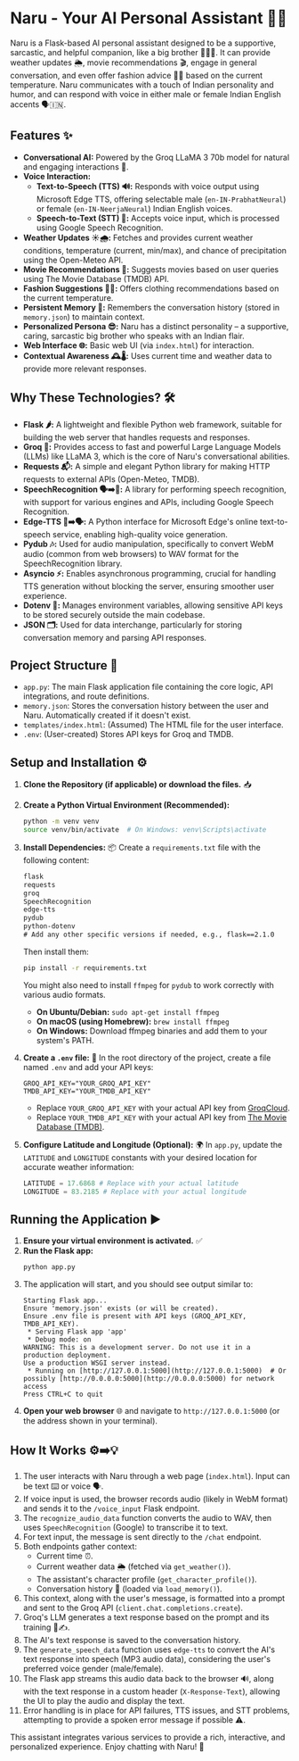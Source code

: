 # Naru - Your AI Personal Assistant 🤖💬

Naru is a Flask-based AI personal assistant designed to be a supportive, sarcastic, and helpful companion, like a big brother 👨‍👧‍👦. It can provide weather updates 🌦️, movie recommendations 🎬, engage in general conversation, and even offer fashion advice 👕👖 based on the current temperature. Naru communicates with a touch of Indian personality and humor, and can respond with voice in either male or female Indian English accents 🗣️🇮🇳.

## Features ✨

* **Conversational AI:** Powered by the Groq LLaMA 3 70b model for natural and engaging interactions 🧠.
* **Voice Interaction:**
    * **Text-to-Speech (TTS) 🔊:** Responds with voice output using Microsoft Edge TTS, offering selectable male (`en-IN-PrabhatNeural`) or female (`en-IN-NeerjaNeural`) Indian English voices.
    * **Speech-to-Text (STT) 🎤:** Accepts voice input, which is processed using Google Speech Recognition.
* **Weather Updates ☀️🌧️:** Fetches and provides current weather conditions, temperature (current, min/max), and chance of precipitation using the Open-Meteo API.
* **Movie Recommendations 🍿:** Suggests movies based on user queries using The Movie Database (TMDB) API.
* **Fashion Suggestions 👔👗:** Offers clothing recommendations based on the current temperature.
* **Persistent Memory 💾:** Remembers the conversation history (stored in `memory.json`) to maintain context.
* **Personalized Persona 😎:** Naru has a distinct personality – a supportive, caring, sarcastic big brother who speaks with an Indian flair.
* **Web Interface 🌐:** Basic web UI (via `index.html`) for interaction.
* **Contextual Awareness 🕰️🌡️:** Uses current time and weather data to provide more relevant responses.

## Why These Technologies? 🛠️

* **Flask 🌶️:** A lightweight and flexible Python web framework, suitable for building the web server that handles requests and responses.
* **Groq 🚀:** Provides access to fast and powerful Large Language Models (LLMs) like LLaMA 3, which is the core of Naru's conversational abilities.
* **Requests 📬:** A simple and elegant Python library for making HTTP requests to external APIs (Open-Meteo, TMDB).
* **SpeechRecognition 🗣️➡️📄:** A library for performing speech recognition, with support for various engines and APIs, including Google Speech Recognition.
* **Edge-TTS 📄➡️🗣️:** A Python interface for Microsoft Edge's online text-to-speech service, enabling high-quality voice generation.
* **Pydub 🎶:** Used for audio manipulation, specifically to convert WebM audio (common from web browsers) to WAV format for the SpeechRecognition library.
* **Asyncio ⚡:** Enables asynchronous programming, crucial for handling TTS generation without blocking the server, ensuring smoother user experience.
* **Dotenv 🔑:** Manages environment variables, allowing sensitive API keys to be stored securely outside the main codebase.
* **JSON 🗂️:** Used for data interchange, particularly for storing conversation memory and parsing API responses.

## Project Structure 📂

* `app.py`: The main Flask application file containing the core logic, API integrations, and route definitions.
* `memory.json`: Stores the conversation history between the user and Naru. Automatically created if it doesn't exist.
* `templates/index.html`: (Assumed) The HTML file for the user interface.
* `.env`: (User-created) Stores API keys for Groq and TMDB.

## Setup and Installation ⚙️

1.  **Clone the Repository (if applicable) or download the files.** 📥

2.  **Create a Python Virtual Environment (Recommended):**
    ```bash
    python -m venv venv
    source venv/bin/activate  # On Windows: venv\Scripts\activate
    ```

3.  **Install Dependencies:** 📦
    Create a `requirements.txt` file with the following content:
    ```txt
    flask
    requests
    groq
    SpeechRecognition
    edge-tts
    pydub
    python-dotenv
    # Add any other specific versions if needed, e.g., flask==2.1.0
    ```
    Then install them:
    ```bash
    pip install -r requirements.txt
    ```
    You might also need to install `ffmpeg` for `pydub` to work correctly with various audio formats.
    * **On Ubuntu/Debian:** `sudo apt-get install ffmpeg`
    * **On macOS (using Homebrew):** `brew install ffmpeg`
    * **On Windows:** Download ffmpeg binaries and add them to your system's PATH.

4.  **Create a `.env` file:** 📝
    In the root directory of the project, create a file named `.env` and add your API keys:
    ```env
    GROQ_API_KEY="YOUR_GROQ_API_KEY"
    TMDB_API_KEY="YOUR_TMDB_API_KEY"
    ```
    * Replace `YOUR_GROQ_API_KEY` with your actual API key from [GroqCloud](https://console.groq.com/keys).
    * Replace `YOUR_TMDB_API_KEY` with your actual API key from [The Movie Database (TMDB)](https://www.themoviedb.org/settings/api).

5.  **Configure Latitude and Longitude (Optional):** 🌍
    In `app.py`, update the `LATITUDE` and `LONGITUDE` constants with your desired location for accurate weather information:
    ```python
    LATITUDE = 17.6868 # Replace with your actual latitude
    LONGITUDE = 83.2185 # Replace with your actual longitude
    ```

## Running the Application ▶️

1.  **Ensure your virtual environment is activated.** ✅
2.  **Run the Flask app:**
    ```bash
    python app.py
    ```
3.  The application will start, and you should see output similar to:
    ```
    Starting Flask app...
    Ensure 'memory.json' exists (or will be created).
    Ensure .env file is present with API keys (GROQ_API_KEY, TMDB_API_KEY).
     * Serving Flask app 'app'
     * Debug mode: on
    WARNING: This is a development server. Do not use it in a production deployment.
    Use a production WSGI server instead.
     * Running on [http://127.0.0.1:5000](http://127.0.0.1:5000)  # Or possibly [http://0.0.0.0:5000](http://0.0.0.0:5000) for network access
    Press CTRL+C to quit
    ```
4.  **Open your web browser** 🌐 and navigate to `http://127.0.0.1:5000` (or the address shown in your terminal).

## How It Works ⚙️➡️💡

1.  The user interacts with Naru through a web page (`index.html`). Input can be text ⌨️ or voice 🗣️.
2.  If voice input is used, the browser records audio (likely in WebM format) and sends it to the `/voice_input` Flask endpoint.
3.  The `recognize_audio_data` function converts the audio to WAV, then uses `SpeechRecognition` (Google) to transcribe it to text.
4.  For text input, the message is sent directly to the `/chat` endpoint.
5.  Both endpoints gather context:
    * Current time ⏰.
    * Current weather data 🌦️ (fetched via `get_weather()`).
    * The assistant's character profile (`get_character_profile()`).
    * Conversation history 📖 (loaded via `load_memory()`).
6.  This context, along with the user's message, is formatted into a prompt and sent to the Groq API (`client.chat.completions.create`).
7.  Groq's LLM generates a text response based on the prompt and its training 🤖✍️.
8.  The AI's text response is saved to the conversation history.
9.  The `generate_speech_data` function uses `edge-tts` to convert the AI's text response into speech (MP3 audio data), considering the user's preferred voice gender (male/female).
10. The Flask app streams this audio data back to the browser 🔊, along with the text response in a custom header (`X-Response-Text`), allowing the UI to play the audio and display the text.
11. Error handling is in place for API failures, TTS issues, and STT problems, attempting to provide a spoken error message if possible ⚠️.

This assistant integrates various services to provide a rich, interactive, and personalized experience. Enjoy chatting with Naru! 🎉
